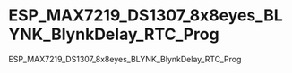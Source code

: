 # ESP_MAX7219_DS1307_8x8eyes_BLYNK_BlynkDelay_RTC_Prog
ESP_MAX7219_DS1307_8x8eyes_BLYNK_BlynkDelay_RTC_Prog

